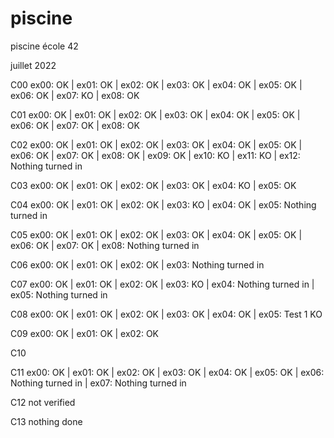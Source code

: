 # piscine
piscine école 42 

juillet 2022

C00 ex00: OK | ex01: OK | ex02: OK | ex03: OK | ex04: OK | ex05: OK | ex06: OK | ex07: KO | ex08: OK

C01 ex00: OK | ex01: OK | ex02: OK | ex03: OK | ex04: OK | ex05: OK | ex06: OK | ex07: OK | ex08: OK

C02 ex00: OK | ex01: OK | ex02: OK | ex03: OK | ex04: OK | ex05: OK | ex06: OK | ex07: OK | ex08: OK | ex09: OK | ex10: KO | ex11: KO | ex12: Nothing turned in

C03 ex00: OK | ex01: OK | ex02: OK | ex03: OK | ex04: KO | ex05: OK

C04 ex00: OK | ex01: OK | ex02: OK | ex03: KO | ex04: OK | ex05: Nothing turned in

C05 ex00: OK | ex01: OK | ex02: OK | ex03: OK | ex04: OK | ex05: OK | ex06: OK | ex07: OK | ex08: Nothing turned in

C06 ex00: OK | ex01: OK | ex02: OK | ex03: Nothing turned in

C07 ex00: OK | ex01: OK | ex02: OK | ex03: KO | ex04: Nothing turned in | ex05: Nothing turned in

C08 ex00: OK | ex01: OK | ex02: OK | ex03: OK | ex04: OK | ex05: Test 1 KO

C09 ex00: OK | ex01: OK | ex02: OK

C10

C11 ex00: OK | ex01: OK | ex02: OK | ex03: OK | ex04: OK | ex05: OK | ex06: Nothing turned in | ex07: Nothing turned in

C12 not verified

C13 nothing done
